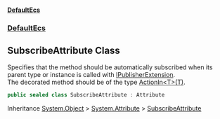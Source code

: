 #### [DefaultEcs](./index.md 'index')
### [DefaultEcs](./DefaultEcs.md 'DefaultEcs')
## SubscribeAttribute Class
Specifies that the method should be automatically subscribed when its parent type or instance is called with [IPublisherExtension](./DefaultEcs-IPublisherExtension.md 'DefaultEcs.IPublisherExtension').  
The decorated method should be of the type [ActionIn&lt;T&gt;(T)](./DefaultEcs-ActionIn-T-(T).md 'DefaultEcs.ActionIn&lt;T&gt;(T)').  
```csharp
public sealed class SubscribeAttribute : Attribute
```
Inheritance [System.Object](https://docs.microsoft.com/en-us/dotnet/api/System.Object 'System.Object') &gt; [System.Attribute](https://docs.microsoft.com/en-us/dotnet/api/System.Attribute 'System.Attribute') &gt; [SubscribeAttribute](./DefaultEcs-SubscribeAttribute.md 'DefaultEcs.SubscribeAttribute')  
